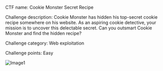 CTF name: Cookie Monster Secret Recipe

Challenge description: Cookie Monster has hidden his top-secret cookie recipe somewhere on his website. As an aspiring cookie detective, your mission is to uncover this delectable secret. Can you outsmart Cookie Monster and find the hidden recipe?

Challenge category: Web exploitation

Challenge points: Easy

![Image1](description)


